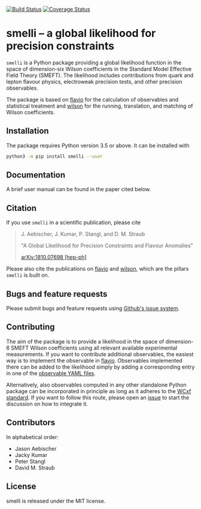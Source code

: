 <a href="https://travis-ci.org/smelli/smelli">![Build Status](https://travis-ci.org/smelli/smelli.svg?branch=master)</a> [![Coverage Status](https://coveralls.io/repos/github/smelli/smelli/badge.svg)](https://coveralls.io/github/smelli/smelli)

# smelli – a global likelihood for precision constraints

`smelli` is a Python package providing a global likelihood function in the
space of dimension-six Wilson coefficients in the Standard Model Effective
Field Theory (SMEFT). The likelihood includes contributions from
quark and lepton flavour physics, electroweak precision tests, and other
precision observables.

The package is based on [flavio](https://github.com/flav-io/flavio) for the
calculation of observables and statistical treatment and
[wilson](https://github.com/wilson-eft/wilson) for the running, translation,
and matching of Wilson coefficients.

## Installation

The package requires Python version 3.5 or above. It can be installed with

```bash
python3 -m pip install smelli --user
```


## Documentation

A brief user manual can be found in the paper cited below.

## Citation

If you use `smelli` in a scientific publication, please cite

>  J. Aebischer, J. Kumar, P. Stangl, and D. M. Straub
>
> "A Global Likelihood for Precision Constraints and Flavour Anomalies"
>
>  [arXiv:1810.07698 [hep-ph]](https://arxiv.org/abs/1810.07698)

Please also cite the publications on [flavio](https://arxiv.org/abs/1810.08132) and [wilson](https://arxiv.org/abs/1804.05033), which are the pillars `smelli` is  built on.

## Bugs and feature requests

Please submit bugs and feature requests using
[Github's issue system](https://github.com/smelli/smelli/issues).

## Contributing

The aim of the package is to provide a likelihood in the
space of dimension-6 SMEFT Wilson coefficients using all
relevant available experimental measurements. If you want
to contribute additional observables, the easiest way is
to implement the observable in [flavio](https://github.com/flav-io/flavio). Observables
implemented there can be added to the likelihood simply
by adding a corresponding entry in one of the
[observable YAML files](https://github.com/smelli/smelli/tree/master/smelli/data/yaml).

Alternatively, also observables computed in any other standalone Python package can be incorporated in principle as long as it adheres to the [WCxf standard](https://wcxf.github.io).
If you want to follow this route, please open an [issue](https://github.com/smelli/smelli/issues) to start the discussion on how to integrate it.

## Contributors

In alphabetical order:

- Jason Aebischer
- Jacky Kumar
- Peter Stangl
- David M. Straub

## License

smelli is released under the MIT license.
